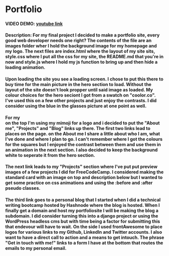 # Portfolio
#### VIDEO DEMO: [youtube link](https://youtu.be/_9Us48G-6E0)
#### Description: For my final project I decided to make a portfolio site, every good web developer needs one right? The contents of the file are an images folder wher I hold the background image for my homepage and my logo. The next files are index.html where the layout of my site sits, style.css where I put all the css for my site, the README.md that you're in now and style.js where I hold my js function to bring up and then hide a loading animation. 
#### Upon loading the site you see a loading screen. I chose to put this there to buy time for the main picture in the hero section to load. Without the layout of the site doesn't look propper until said image as loaded. My colour choices for the hero seciont I got from a swatch on "coolor.co". I've used this on a few other projects and just enjoy the contrasts. I did consider using the blue in the glasses picture at one point as well.
#### For my <nav> on the top I'm using my mimoji for a logo and i decided to put the "About me", "Projects" and "Blog" links up there. The first two links lead to places on the page. on the About me I share a little about who I am, what I've done and where I plan to go. I can't remember where I got the colours for the squares but I enjoyed the contrast between them and use them in an animation in the next section. I also decided to keep the background white to seperate it from the hero section.
#### The next link leads to my "Projects" section where I've put put preview images of a few projects I did for FreeCodeCamp. I considered making the standard card with an image on top and description below but I wanted to get some practice on css animations and using the :before and :after pseudo classes.
#### The third link goes to a personal blog that I started when I did a technical writing bootcamp hosted by Hashnode where the blog is hosted. When I finally get a domain and host my portfoliosite I will be making the blog a subdomain. I did consider turning this into a django project or using the WordPress headless cms but with time being a factor for submitting this that endevour will have to wait. On the side I used frontAwesome to place logos for various links to my Github, LinkedIn and Twitter accounts. I also want to have a direct call to action and a means to get intouch. The phrase "Get in touch with me!" links to a form I have at the bottom that routes the emails to my personal email. 